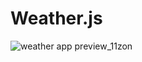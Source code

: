 # Weather.js
![weather app preview_11zon](https://user-images.githubusercontent.com/57160734/207357050-8bb379b8-84d4-4092-b7d9-61cc4aa281d2.jpg)
